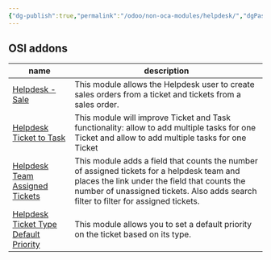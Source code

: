 ```yaml
---
{"dg-publish":true,"permalink":"/odoo/non-oca-modules/helpdesk/","dgPassFrontmatter":true}
---
```



## OSI addons
| name                                  | description                                                                                                                                                                                                                       |
| ------------------------------------- | --------------------------------------------------------------------------------------------------------------------------------------------------------------------------------------------------------------------------------- |
| [Helpdesk - Sale](https://github.com/ursais/osi-addons/tree/14.0/osi_helpdesk_sale)                       | This module allows the Helpdesk user to create sales orders from a ticket and tickets from a sales order.                                                                                                                         |
| [Helpdesk Ticket to Task](https://github.com/ursais/osi-addons/tree/14.0/helpdesk_ticket_to_task)               | This module will improve Ticket and Task functionality: allow to add multiple tasks for one Ticket and allow to add multiple tasks for one Ticket                                                                                 |
| [Helpdesk Team Assigned Tickets](https://github.com/ursais/osi-addons/tree/14.0/helpdesk_team_assigned_tickets)        | This module adds a field that counts the number of assigned tickets for a helpdesk team and places the link under the field that counts the number of unassigned tickets. Also adds search filter to filter for assigned tickets. |
| [Helpdesk Ticket Type Default Priority](https://github.com/ursais/osi-addons/tree/14.0/helpdesk_ticket_type_default_priority) | This module allows you to set a default priority on the ticket based on its type.                                                                                                                                                 |

